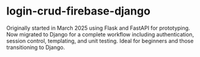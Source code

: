 # login-crud-firebase-django
Originally started in March 2025 using Flask and FastAPI for prototyping. Now migrated to Django for a complete workflow including authentication, session control, templating, and unit testing. Ideal for beginners and those transitioning to Django.
